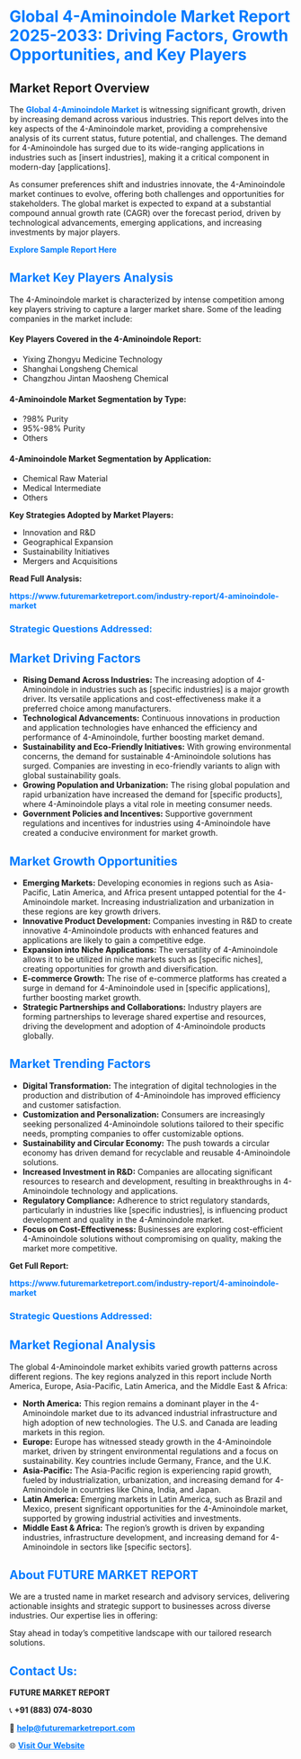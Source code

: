 <h1 style="color: #007BFF;">Global 4-Aminoindole Market Report 2025-2033: Driving Factors, Growth Opportunities, and Key Players</h1>

<section id="overview">
<h2>Market Report Overview</h2>
<p>The <a href="https://www.futuremarketreport.com/industry-report/4-aminoindole-market" style="color: #007BFF; text-decoration: none;"><strong>Global 4-Aminoindole Market</strong></a> is witnessing significant growth, driven by increasing demand across various industries. This report delves into the key aspects of the 4-Aminoindole market, providing a comprehensive analysis of its current status, future potential, and challenges. The demand for 4-Aminoindole has surged due to its wide-ranging applications in industries such as [insert industries], making it a critical component in modern-day [applications].</p>
<p>As consumer preferences shift and industries innovate, the 4-Aminoindole market continues to evolve, offering both challenges and opportunities for stakeholders. The global market is expected to expand at a substantial compound annual growth rate (CAGR) over the forecast period, driven by technological advancements, emerging applications, and increasing investments by major players.</p>
</section>

<section id="overview">
<p><a href="https://www.futuremarketreport.com/request-sample/reportId=114286" style="color: #007BFF; text-decoration: none;"><strong>Explore Sample Report Here</strong></a></p>
</section>

<section id="key-players">
<h2 style="color: #007BFF;">Market Key Players Analysis</h2>
<p>The 4-Aminoindole market is characterized by intense competition among key players striving to capture a larger market share. Some of the leading companies in the market include:</p>
<h4>Key Players Covered in the 4-Aminoindole Report:</h4>
<ul><li>Yixing Zhongyu Medicine Technology</li><li>Shanghai Longsheng Chemical</li><li>Changzhou Jintan Maosheng Chemical</li></ul>
<h4>4-Aminoindole Market Segmentation by Type:</h4>
<ul><li>?98% Purity</li><li>95%-98% Purity</li><li>Others</li></ul>

<h4>4-Aminoindole Market Segmentation by Application:</h4>
<ul><li>Chemical Raw Material</li><li>Medical Intermediate</li><li>Others</li></ul>
<p><strong>Key Strategies Adopted by Market Players:</strong></p>
<ul>
<li>Innovation and R&D</li>
<li>Geographical Expansion</li>
<li>Sustainability Initiatives</li>
<li>Mergers and Acquisitions</li>
</ul>
</section>

<section>
<p><strong>Read Full Analysis: </strong></p><a href="https://www.futuremarketreport.com/industry-report/4-aminoindole-market" style="color: #007BFF; text-decoration: none;"><strong>https://www.futuremarketreport.com/industry-report/4-aminoindole-market</strong></a>
<h3 style="color: #007BFF;">Strategic Questions Addressed:</h3>
</section>

<section id="driving-factors">
<h2 style="color: #007BFF;">Market Driving Factors</h2>
<ul>
<li><strong>Rising Demand Across Industries:</strong> The increasing adoption of 4-Aminoindole in industries such as [specific industries] is a major growth driver. Its versatile applications and cost-effectiveness make it a preferred choice among manufacturers.</li>
<li><strong>Technological Advancements:</strong> Continuous innovations in production and application technologies have enhanced the efficiency and performance of 4-Aminoindole, further boosting market demand.</li>
<li><strong>Sustainability and Eco-Friendly Initiatives:</strong> With growing environmental concerns, the demand for sustainable 4-Aminoindole solutions has surged. Companies are investing in eco-friendly variants to align with global sustainability goals.</li>
<li><strong>Growing Population and Urbanization:</strong> The rising global population and rapid urbanization have increased the demand for [specific products], where 4-Aminoindole plays a vital role in meeting consumer needs.</li>
<li><strong>Government Policies and Incentives:</strong> Supportive government regulations and incentives for industries using 4-Aminoindole have created a conducive environment for market growth.</li>
</ul>
</section>

<section id="growth-opportunities">
<h2 style="color: #007BFF;">Market Growth Opportunities</h2>
<ul>
<li><strong>Emerging Markets:</strong> Developing economies in regions such as Asia-Pacific, Latin America, and Africa present untapped potential for the 4-Aminoindole market. Increasing industrialization and urbanization in these regions are key growth drivers.</li>
<li><strong>Innovative Product Development:</strong> Companies investing in R&D to create innovative 4-Aminoindole products with enhanced features and applications are likely to gain a competitive edge.</li>
<li><strong>Expansion into Niche Applications:</strong> The versatility of 4-Aminoindole allows it to be utilized in niche markets such as [specific niches], creating opportunities for growth and diversification.</li>
<li><strong>E-commerce Growth:</strong> The rise of e-commerce platforms has created a surge in demand for 4-Aminoindole used in [specific applications], further boosting market growth.</li>
<li><strong>Strategic Partnerships and Collaborations:</strong> Industry players are forming partnerships to leverage shared expertise and resources, driving the development and adoption of 4-Aminoindole products globally.</li>
</ul>
</section>

<section id="trending-factors">
<h2 style="color: #007BFF;">Market Trending Factors</h2>
<ul>
<li><strong>Digital Transformation:</strong> The integration of digital technologies in the production and distribution of 4-Aminoindole has improved efficiency and customer satisfaction.</li>
<li><strong>Customization and Personalization:</strong> Consumers are increasingly seeking personalized 4-Aminoindole solutions tailored to their specific needs, prompting companies to offer customizable options.</li>
<li><strong>Sustainability and Circular Economy:</strong> The push towards a circular economy has driven demand for recyclable and reusable 4-Aminoindole solutions.</li>
<li><strong>Increased Investment in R&D:</strong> Companies are allocating significant resources to research and development, resulting in breakthroughs in 4-Aminoindole technology and applications.</li>
<li><strong>Regulatory Compliance:</strong> Adherence to strict regulatory standards, particularly in industries like [specific industries], is influencing product development and quality in the 4-Aminoindole market.</li>
<li><strong>Focus on Cost-Effectiveness:</strong> Businesses are exploring cost-efficient 4-Aminoindole solutions without compromising on quality, making the market more competitive.</li>
</ul>
</section>

<section>
<p><strong>Get Full Report: </strong></p><a href="https://www.futuremarketreport.com/industry-report/4-aminoindole-market" style="color: #007BFF; text-decoration: none;"><strong>https://www.futuremarketreport.com/industry-report/4-aminoindole-market</strong></a>
<h3 style="color: #007BFF;">Strategic Questions Addressed:</h3>
</section>


<section id="regional-analysis">
<h2 style="color: #007BFF;">Market Regional Analysis</h2>
<p>The global 4-Aminoindole market exhibits varied growth patterns across different regions. The key regions analyzed in this report include North America, Europe, Asia-Pacific, Latin America, and the Middle East & Africa:</p>
<ul>
<li><strong>North America:</strong> This region remains a dominant player in the 4-Aminoindole market due to its advanced industrial infrastructure and high adoption of new technologies. The U.S. and Canada are leading markets in this region.</li>
<li><strong>Europe:</strong> Europe has witnessed steady growth in the 4-Aminoindole market, driven by stringent environmental regulations and a focus on sustainability. Key countries include Germany, France, and the U.K.</li>
<li><strong>Asia-Pacific:</strong> The Asia-Pacific region is experiencing rapid growth, fueled by industrialization, urbanization, and increasing demand for 4-Aminoindole in countries like China, India, and Japan.</li>
<li><strong>Latin America:</strong> Emerging markets in Latin America, such as Brazil and Mexico, present significant opportunities for the 4-Aminoindole market, supported by growing industrial activities and investments.</li>
<li><strong>Middle East & Africa:</strong> The region’s growth is driven by expanding industries, infrastructure development, and increasing demand for 4-Aminoindole in sectors like [specific sectors].</li>
</ul>
</section>

<footer>
<h2 style="color: #007BFF;">About FUTURE MARKET REPORT</h2>
<p>We are a trusted name in market research and advisory services, delivering actionable insights and strategic support to businesses across diverse industries. Our expertise lies in offering:</p>

<p>Stay ahead in today’s competitive landscape with our tailored research solutions.</p>

<h2 style="color: #007BFF;">Contact Us:</h2>
<p><strong>FUTURE MARKET REPORT</strong></p>
<p>📞 <strong>+91 (883) 074-8030</strong></p>
<p>📧 <strong><a href="mailto:help@futuremarketreport.com" style="color: #007BFF;">help@futuremarketreport.com</a></strong></p>
<p>🌐 <strong><a href="https://www.futuremarketreport.com/" style="color: #007BFF;">Visit Our Website</a></strong></p>
</footer>